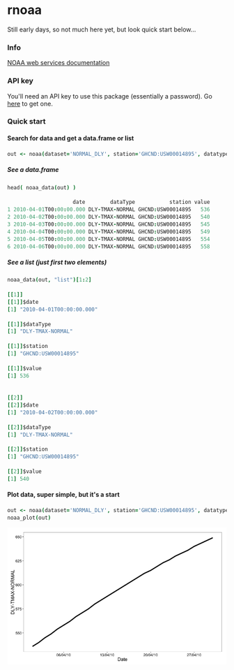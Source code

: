 rnoaa
========

Still early days, so not much here yet, but look quick start below...

### Info

[NOAA web services documentation](http://www.ncdc.noaa.gov/cdo-web/webservices)

### API key

You'll need an API key to use this package (essentially a password). Go [here](http://www.ncdc.noaa.gov/cdo-web/token) to get one. 

### Quick start

#### Search for data and get a data.frame or list

```coffee
out <- noaa(dataset='NORMAL_DLY', station='GHCND:USW00014895', datatype='dly-tmax-normal', year=2010, month=4)
```

##### See a data.frame

```coffee
head( noaa_data(out) )

                     date        dataType           station value
1 2010-04-01T00:00:00.000 DLY-TMAX-NORMAL GHCND:USW00014895   536
2 2010-04-02T00:00:00.000 DLY-TMAX-NORMAL GHCND:USW00014895   540
3 2010-04-03T00:00:00.000 DLY-TMAX-NORMAL GHCND:USW00014895   545
4 2010-04-04T00:00:00.000 DLY-TMAX-NORMAL GHCND:USW00014895   549
5 2010-04-05T00:00:00.000 DLY-TMAX-NORMAL GHCND:USW00014895   554
6 2010-04-06T00:00:00.000 DLY-TMAX-NORMAL GHCND:USW00014895   558
```

##### See a list (just first two elements)

```coffee
noaa_data(out, "list")[1:2]

[[1]]
[[1]]$date
[1] "2010-04-01T00:00:00.000"

[[1]]$dataType
[1] "DLY-TMAX-NORMAL"

[[1]]$station
[1] "GHCND:USW00014895"

[[1]]$value
[1] 536


[[2]]
[[2]]$date
[1] "2010-04-02T00:00:00.000"

[[2]]$dataType
[1] "DLY-TMAX-NORMAL"

[[2]]$station
[1] "GHCND:USW00014895"

[[2]]$value
[1] 540
````

#### Plot data, super simple, but it's a start

```coffee
out <- noaa(dataset='NORMAL_DLY', station='GHCND:USW00014895', datatype='dly-tmax-normal', year=2010, month=4)
noaa_plot(out)
```

![](/inst/img/plot.png)